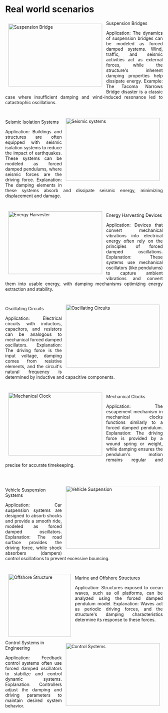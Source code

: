 # Real world scenarios

<img align="left" src="https://mg-2025p03.github.io/physics/_pics/SuspensionBridge.jpg" alt="Suspension Bridge" width="300px" height="200px" style="padding:10px">

Suspension Bridges

<p align="justify">
Application: The dynamics of suspension bridges can be modeled as forced damped systems. Wind, traffic, and seismic activities act as external forces, while the structure's inherent damping properties help dissipate energy.
Example: The Tacoma Narrows Bridge disaster is a classic case where insufficient damping and wind-induced resonance led to catastrophic oscillations.
<p/>
<br/>
<img align="right" src="https://mg-2025p03.github.io/physics/_pics/seismicsystems.jpg" alt="Seismic systems" width="300px" height="200px" style="padding:10px">

Seismic Isolation Systems

<p align="justify">
Application: Buildings and structures are often equipped with seismic isolation systems to reduce the impact of earthquakes. These systems can be modeled as forced damped pendulums, where seismic forces are the driving force.
Explanation: The damping elements in these systems absorb and dissipate seismic energy, minimizing displacement and damage.
<p/>
<br/>
<img align="left" src="https://mg-2025p03.github.io/physics/_pics/Harvester.png" alt="Energy Harvester" width="300px" height="200px" style="padding:10px">

Energy Harvesting Devices

<p align="justify">
Application: Devices that convert mechanical vibrations into electrical energy often rely on the principles of forced damped oscillations.
Explanation: These systems use mechanical oscillators (like pendulums) to capture ambient vibrations and convert them into usable energy, with damping mechanisms optimizing energy extraction and stability.
<p/>
<br/>
<img align="right" src="https://mg-2025p03.github.io/physics/_pics/OS-1.jpg" alt="Oscillating Circuits" width="300px" height="200px" style="padding:10px">

Oscillating Circuits

<p align="justify">
Application: Electrical circuits with inductors, capacitors, and resistors can be analogous to mechanical forced damped oscillators.
Explanation: The driving force is the input voltage, damping comes from resistive elements, and the circuit's natural frequency is determined by inductive and capacitive components.
<p/>
<br/>
<img align="left" src="https://mg-2025p03.github.io/physics/_pics/MechanicalClock2.png" alt="Mechanical Clock" width="300px" height="200px" style="padding:10px">

Mechanical Clocks

<p align="justify">
Application: The escapement mechanism in mechanical clocks functions similarly to a forced damped pendulum.
Explanation: The driving force is provided by a wound spring or weight, while damping ensures the pendulum's motion remains regular and precise for accurate timekeeping.
</p>
<br/><br/>
<img align="right" src="https://mg-2025p03.github.io/physics/_pics/vehiclesuspension.jpg" alt="Vehicle Suspension" width="300px" height="200px" style="padding:10px">

Vehicle Suspension Systems

<p align="justify">
Application: Car suspension systems are designed to absorb shocks and provide a smooth ride, modeled as forced damped oscillators.
Explanation: The road surface provides the driving force, while shock absorbers (dampers) control oscillations to prevent excessive bouncing.
</p>
<br/>
<img align="left" src="https://mg-2025p03.github.io/physics/_pics/Offshorestructure.jpg" alt="Offshore Structure" width="200px" height="200px" style="padding:10px">

Marine and Offshore Structures

<p align="justify">
Application: Structures exposed to ocean waves, such as oil platforms, can be analyzed using the forced damped pendulum model.
Explanation: Waves act as periodic driving forces, and the structure's damping characteristics determine its response to these forces.
<p/>
<br/>
<img align="right" src="https://mg-2025p03.github.io/physics/_pics/ControlSystems.png" alt="Control Systems" width="300px" height="200px" style="padding:10px">

Control Systems in Engineering

<p align="justify">
Application: Feedback control systems often use forced damped oscillators to stabilize and control dynamic systems.
Explanation: Controllers adjust the damping and driving parameters to maintain desired system behavior.
</p>
